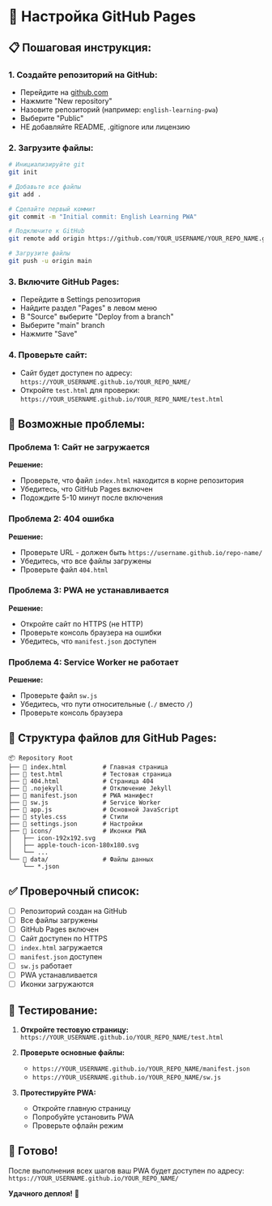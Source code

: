# 🚀 Настройка GitHub Pages

## 📋 **Пошаговая инструкция:**

### 1. **Создайте репозиторий на GitHub:**
- Перейдите на [github.com](https://github.com)
- Нажмите "New repository"
- Назовите репозиторий (например: `english-learning-pwa`)
- Выберите "Public"
- НЕ добавляйте README, .gitignore или лицензию

### 2. **Загрузите файлы:**
```bash
# Инициализируйте git
git init

# Добавьте все файлы
git add .

# Сделайте первый коммит
git commit -m "Initial commit: English Learning PWA"

# Подключите к GitHub
git remote add origin https://github.com/YOUR_USERNAME/YOUR_REPO_NAME.git

# Загрузите файлы
git push -u origin main
```

### 3. **Включите GitHub Pages:**
- Перейдите в Settings репозитория
- Найдите раздел "Pages" в левом меню
- В "Source" выберите "Deploy from a branch"
- Выберите "main" branch
- Нажмите "Save"

### 4. **Проверьте сайт:**
- Сайт будет доступен по адресу: `https://YOUR_USERNAME.github.io/YOUR_REPO_NAME/`
- Откройте `test.html` для проверки: `https://YOUR_USERNAME.github.io/YOUR_REPO_NAME/test.html`

## 🔧 **Возможные проблемы:**

### **Проблема 1: Сайт не загружается**
**Решение:**
- Проверьте, что файл `index.html` находится в корне репозитория
- Убедитесь, что GitHub Pages включен
- Подождите 5-10 минут после включения

### **Проблема 2: 404 ошибка**
**Решение:**
- Проверьте URL - должен быть `https://username.github.io/repo-name/`
- Убедитесь, что все файлы загружены
- Проверьте файл `404.html`

### **Проблема 3: PWA не устанавливается**
**Решение:**
- Откройте сайт по HTTPS (не HTTP)
- Проверьте консоль браузера на ошибки
- Убедитесь, что `manifest.json` доступен

### **Проблема 4: Service Worker не работает**
**Решение:**
- Проверьте файл `sw.js`
- Убедитесь, что пути относительные (`./` вместо `/`)
- Проверьте консоль браузера

## 📁 **Структура файлов для GitHub Pages:**

```
📦 Repository Root
├── 📄 index.html          # Главная страница
├── 📄 test.html           # Тестовая страница
├── 📄 404.html            # Страница 404
├── 📄 .nojekyll           # Отключение Jekyll
├── 📄 manifest.json       # PWA манифест
├── 📄 sw.js               # Service Worker
├── 📄 app.js              # Основной JavaScript
├── 📄 styles.css          # Стили
├── 📄 settings.json       # Настройки
├── 📁 icons/              # Иконки PWA
│   ├── icon-192x192.svg
│   ├── apple-touch-icon-180x180.svg
│   └── ...
└── 📁 data/               # Файлы данных
    └── *.json
```

## ✅ **Проверочный список:**

- [ ] Репозиторий создан на GitHub
- [ ] Все файлы загружены
- [ ] GitHub Pages включен
- [ ] Сайт доступен по HTTPS
- [ ] `index.html` загружается
- [ ] `manifest.json` доступен
- [ ] `sw.js` работает
- [ ] PWA устанавливается
- [ ] Иконки загружаются

## 🧪 **Тестирование:**

1. **Откройте тестовую страницу:**
   `https://YOUR_USERNAME.github.io/YOUR_REPO_NAME/test.html`

2. **Проверьте основные файлы:**
   - `https://YOUR_USERNAME.github.io/YOUR_REPO_NAME/manifest.json`
   - `https://YOUR_USERNAME.github.io/YOUR_REPO_NAME/sw.js`

3. **Протестируйте PWA:**
   - Откройте главную страницу
   - Попробуйте установить PWA
   - Проверьте офлайн режим

## 🎉 **Готово!**

После выполнения всех шагов ваш PWA будет доступен по адресу:
`https://YOUR_USERNAME.github.io/YOUR_REPO_NAME/`

**Удачного деплоя!** 🚀
